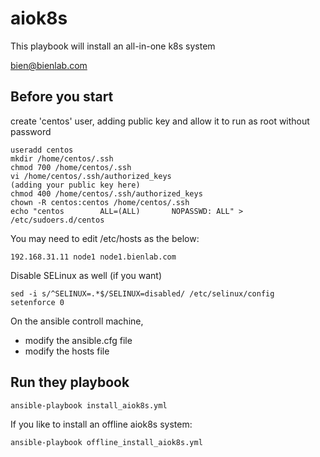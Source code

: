 # aiok8s
This playbook will install an all-in-one k8s system

<bien@bienlab.com>

Before you start
----------------
create 'centos' user, adding public key and allow it to run as root without password
```
useradd centos
mkdir /home/centos/.ssh
chmod 700 /home/centos/.ssh
vi /home/centos/.ssh/authorized_keys
(adding your public key here)
chmod 400 /home/centos/.ssh/authorized_keys
chown -R centos:centos /home/centos/.ssh
echo "centos        ALL=(ALL)       NOPASSWD: ALL" > /etc/sudoers.d/centos
```
You may need to edit /etc/hosts as the below:
```
192.168.31.11 node1 node1.bienlab.com
```
Disable SELinux as well (if you want)
```
sed -i s/^SELINUX=.*$/SELINUX=disabled/ /etc/selinux/config
setenforce 0
```
On the ansible controll machine, 
- modify the ansible.cfg file
- modify the hosts file

Run they playbook
-----------------
```
ansible-playbook install_aiok8s.yml
```
If you like to install an offline aiok8s system:
```
ansible-playbook offline_install_aiok8s.yml
```
